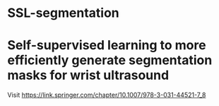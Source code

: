 # SSL-segmentation
# Self-supervised learning to more efficiently generate segmentation masks for wrist ultrasound

Visit https://link.springer.com/chapter/10.1007/978-3-031-44521-7_8
